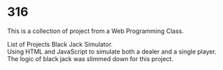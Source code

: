 # 316

This is a collection of project from a Web Programming Class. 

List of Projects
Black Jack Simulator. 
<br>Using HTML and JavaScript to simulate both a dealer and a single player. 
<br>The logic of black jack was slimmed down for this project. 
